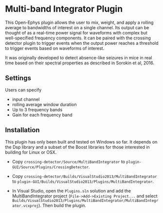 # Multi-band Integrator Plugin
This Open-Ephys plugin allows the user to mix, weight, and apply a rolling average to bandwidths of interest on a single channel.  Its output can be thought of as a real-time power signal for waveforms with complex but well-specified frequency components.  It can be paired with the crossing detector plugin to trigger events when the output power reaches a threshold to trigger events based on waveforms of interest.

It was originally developed to detect absence-like seizures in mice in real time based on their spectral properties as described in Sorokin et al, 2016. 

## Settings
Users can specify 
* input channel 
* rolling average window duration
* Up to 3 frequency bands
* Gain for each frequency band

## Installation
This plugin has only been built and tested on Windows so far.  It depends on the Dsp library and a subset of the Boost libraries for those interested in building for Linux or OSX. 
* Copy `crossing-detector/Source/MultiBandIntegrator` to `plugin-GUI/Source/Plugins/CrossingDetector`.

* Copy `crossing-detector/Builds/VisualStudio2013/MultiBandIntegrator` to `plugin-GUI/Builds/VisualStudio2013/Plugins/MultiBandIntegrator`.

* In Visual Studio, open the `Plugins.sln` solution and add the MultiBandIntegrator project (`File->Add->Existing Project...` and select `Builds/VisualStudio2013/Plugins/MultiBandIntegrator/MultiBandIntegrator.vcxproj`). Then build the plugin.
